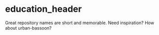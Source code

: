 # education_header
Great repository names are short and memorable. Need inspiration? How about urban-bassoon?
